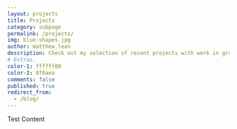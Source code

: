```yaml
---
layout: projects
title: Projects
category: subpage
permalink: /projects/
img: blue-shapes.jpg
author: matthew_lean
description: Check out my selection of recent projects with work in graphics design, website design and video.
# Extras.
color-1: ffffff00
color-2: 0f6aea
comments: false
published: true
redirect_from:
  - /blog/
---
```


Test Content
